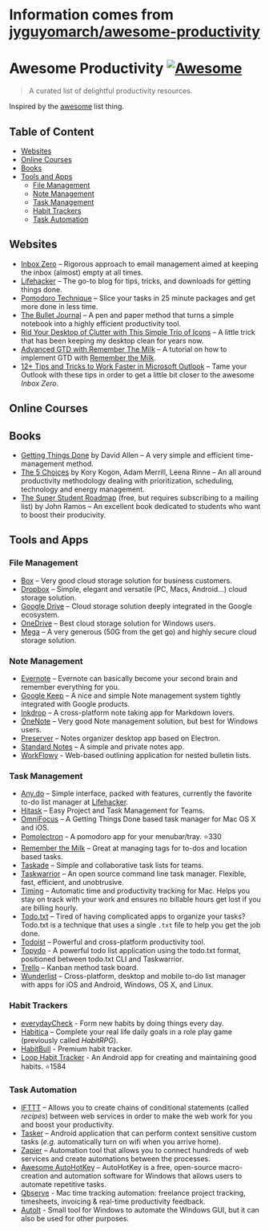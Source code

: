 # Information comes from [jyguyomarch/awesome-productivity](https://github.com/jyguyomarch/awesome-productivity)
# Awesome Productivity [![Awesome](https://cdn.rawgit.com/sindresorhus/awesome/d7305f38d29fed78fa85652e3a63e154dd8e8829/media/badge.svg)](https://github.com/sindresorhus/awesome)
> A curated list of delightful productivity resources.

Inspired by the [awesome](https://github.com/sindresorhus/awesome) list thing.

## Table of Content

- [Websites](#websites)
- [Online Courses](#online-courses)
- [Books](#books)
- [Tools and Apps](#tools-and-apps)
  - [File Management](#file-management)
  - [Note Management](#note-management)
  - [Task Management](#task-management)
  - [Habit Trackers](#habit-trackers)
  - [Task Automation](#task-automation)

## Websites

- [Inbox Zero](http://www.43folders.com/izero) – Rigorous approach to email management aimed at keeping the inbox (almost) empty at all times.
- [Lifehacker](http://lifehacker.com/) – The go-to blog for tips, tricks, and downloads for getting things done.
- [Pomodoro Technique](http://pomodorotechnique.com/) – Slice your tasks in 25 minute packages and get more done in less time.
- [The Bullet Journal](http://bulletjournal.com/) – A pen and paper method that turns a simple notebook into a highly efficient productivity tool.
- [Rid Your Desktop of Clutter with This Simple Trio of Icons](http://lifehacker.com/5901487/rid-your-desktop-of-clutter-with-this-simple-trio-of-icons) – A little trick that has been keeping my desktop clean for years now.
- [Advanced GTD with Remember The Milk](http://blog.rememberthemilk.com/post/116665489183/guest-post-advanced-gtd-with-remember-the-milk) – A tutorial on how to implement GTD with [Remember the Milk](https://www.rememberthemilk.com).
- [12+ Tips and Tricks to Work Faster in Microsoft Outlook](http://lifehacker.com/12-tips-and-tricks-to-work-faster-in-microsoft-outlook-1540483009) – Tame your Outlook with these tips in order to get a little bit closer to the awesome _Inbox Zero_.

## Online Courses

## Books

- [Getting Things Done](https://gettingthingsdone.com/store/product.php?productid=17035&cat=3&page) by David Allen – A very simple and efficient time-management method.
- [The 5 Choices](http://books.simonandschuster.ca/The-5-Choices/Kory-Kogon/9781476711713) by Kory Kogon, Adam Merrill, Leena Rinne – An all around productivity methodology dealing with prioritization, scheduling, technology and energy management.
- [The Super Student Roadmap](http://thestudentpower.com/subscribe/) (free, but requires subscribing to a mailing list) by John Ramos – An excellent book dedicated to students who want to boost their producivity.

## Tools and Apps

### File Management

- [Box](https://www.box.com) – Very good cloud storage solution for business customers.
- [Dropbox](https://www.dropbox.com) – Simple, elegant and versatile (PC, Macs, Android...) cloud storage solution.
- [Google Drive](https://www.google.ca/drive/) – Cloud storage solution deeply integrated in the Google ecosystem.
- [OneDrive](https://onedrive.live.com) – Best cloud storage solution for Windows users.
- [Mega](https://mega.nz/) – A very generous (50G from the get go) and highly secure cloud storage solution.

### Note Management

- [Evernote](https://evernote.com/) – Evernote can basically become your second brain and remember everything for you.
- [Google Keep](http://www.google.com/keep/) – A nice and simple Note management system tightly integrated with Google products.
- [Inkdrop](https://www.inkdrop.info/) – A cross-platform note taking app for Markdown lovers.
- [OneNote](https://www.onenote.com/) – Very good Note management solution, but best for Windows users.
- [Preserver](https://github.com/hsbalar/preserver) – Notes organizer desktop app based on Electron.
- [Standard Notes](https://standardnotes.org/) – A simple and private notes app.
- [WorkFlowy](https://workflowy.com/) - Web-based outlining application for nested bulletin lists.

### Task Management

- [Any.do](http://www.any.do/) – Simple interface, packed with features, currently the favorite to-do list manager at [Lifehacker](http://lifehacker.com/5924093/five-best-to-do-list-managers).
- [Hitask](https://hitask.com) – Easy Project and Task Management for Teams.
- [OmniFocus](https://www.omnigroup.com/omnifocus) – A Getting Things Done based task manager for Mac OS X and iOS.
- [Pomolectron](https://github.com/amitmerchant1990/pomolectron) - A pomodoro app for your menubar/tray. :star:330
- [Remember the Milk](https://www.rememberthemilk.com) – Great at managing tags for to-dos and location based tasks.
- [Taskade](https://taskade.com) – Simple and collaborative task lists for teams.
- [Taskwarrior](http://taskwarrior.org/) – An open source command line task manager. Flexible, fast, efficient, and unobtrusive.
- [Timing](https://timingapp.com/) – Automatic time and productivity tracking for Mac. Helps you stay on track with your work and ensures no billable hours get lost if you are billing hourly.
- [Todo.txt](http://todotxt.com/) – Tired of having complicated apps to organize your tasks? Todo.txt is a technique that uses a single `.txt` file to help you get the job done.
- [Todoist](https://todoist.com/) – Powerful and cross-platform productivity tool.
- [Topydo](https://www.topydo.org) - A powerful todo list application using the todo.txt format, positioned between todo.txt CLI and Taskwarrior.
- [Trello](https://trello.com) – Kanban method task board.
- [Wunderlist](https://www.wunderlist.com/) – Cross-platform, desktop and mobile to-do list manager with apps for iOS and Android, Windows, OS X, and Linux.

### Habit Trackers

- [everydayCheck](https://everydaycheck.com) - Form new habits by doing things every day.
- [Habitica](https://habitica.com) – Complete your real life daily goals in a role play game (previously called _HabitRPG_).
- [HabitBull](http://www.habitbull.com/) - Premium habit tracker.
- [Loop Habit Tracker](https://github.com/iSoron/uhabits) - An Android app for creating and maintaining good habits. :star:1584

### Task Automation

- [IFTTT](https://ifttt.com) – Allows you to create chains of conditional statements (called _recipes_) between web services in order to make the web work for you and boost your productivity.
- [Tasker](http://tasker.dinglisch.net/) – Android application that can perform context sensitive custom tasks (_e.g._ automatically turn on wifi when you arrive home).
- [Zapier](https://zapier.com/) – Automation tool that allows you to connect hundreds of web services and create automations between the processes.
- [Awesome AutoHotKey](https://github.com/ahkscript/awesome-AutoHotkey) – AutoHotKey is a free, open-source macro-creation and automation software for Windows that allows users to automate repetitive tasks.
- [Qbserve](https://qotoqot.com/qbserve/) - Mac time tracking automation: freelance project tracking, timesheets, invoicing & real-time productivity feedback.
- [AutoIt](https://www.autoitscript.com/) - Small tool for Windows to automate the Windows GUI, but it can also be used for other purposes.

